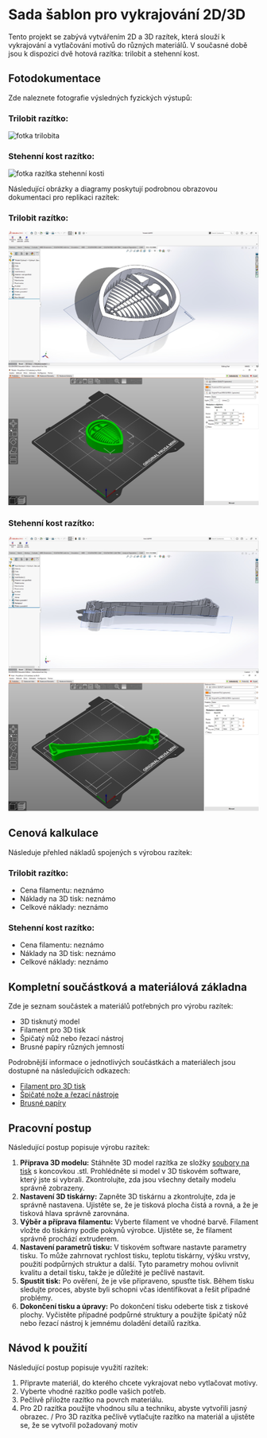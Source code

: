 # Sada šablon pro vykrajování 2D/3D
Tento projekt se zabývá vytvářením 2D a 3D razítek, která slouží k vykrajování a vytlačování motivů do různých materiálů. V současné době jsou k dispozici dvě hotová razítka: trilobit a stehenní kost.

## Fotodokumentace
Zde naleznete fotografie výsledných fyzických výstupů:

### Trilobit razítko:
![fotka trilobita](URL)

### Stehenní kost razítko:
![fotka razítka stehenní kosti](URL)

Následující obrázky a diagramy poskytují podrobnou obrazovou dokumentaci pro replikaci razítek:

### Trilobit razítko:
![screenshot modelu trilobita](https://github.com/pslib-cz/2022-p2a-mme-pppp-PeterHonzejk/blob/main/dokumentace/foto/trilobit_model.jpg)
![screenshot tisku trilobita](https://github.com/pslib-cz/2022-p2a-mme-pppp-PeterHonzejk/blob/main/dokumentace/foto/trilobit_tisk.jpg)

### Stehenní kost razítko:
![screenshot modelu stehenní kosti](https://github.com/pslib-cz/2022-p2a-mme-pppp-PeterHonzejk/blob/main/dokumentace/foto/kost_model.jpg)
![screenshot tisku stehenní kosti](https://github.com/pslib-cz/2022-p2a-mme-pppp-PeterHonzejk/blob/main/dokumentace/foto/kost_tisk.jpg)

## Cenová kalkulace
Následuje přehled nákladů spojených s výrobou razítek:

### Trilobit razítko:
- Cena filamentu: neznámo
- Náklady na 3D tisk: neznámo
- Celkové náklady: neznámo

### Stehenní kost razítko:
- Cena filamentu: neznámo
- Náklady na 3D tisk: neznámo
- Celkové náklady: neznámo

## Kompletní součástková a materiálová základna
Zde je seznam součástek a materiálů potřebných pro výrobu razítek:

- 3D tisknutý model
- Filament pro 3D tisk
- Špičatý nůž nebo řezací nástroj
- Brusné papíry různých jemností

Podrobnější informace o jednotlivých součástkách a materiálech jsou dostupné na následujících odkazech:
- [Filament pro 3D tisk](url-to-filament)
- [Špičaté nože a řezací nástroje](url-to-cutting-tools)
- [Brusné papíry](url-to-sandpaper)

## Pracovní postup
Následující postup popisuje výrobu razítek:

1. **Příprava 3D modelu:** Stáhněte 3D model razítka ze složky [soubory na tisk](url-to-files) s koncovkou .stl. Prohlédněte si model v 3D tiskovém software, který jste si vybrali. Zkontrolujte, zda jsou všechny detaily modelu správně zobrazeny.
2. **Nastavení 3D tiskárny:** Zapněte 3D tiskárnu a zkontrolujte, zda je správně nastavena. Ujistěte se, že je tisková plocha čistá a rovná, a že je tisková hlava správně zarovnána.
3. **Výběr a příprava filamentu:** Vyberte filament ve vhodné barvě. Filament vložte do tiskárny podle pokynů výrobce. Ujistěte se, že filament správně prochází extruderem.
4. **Nastavení parametrů tisku:** V tiskovém software nastavte parametry tisku. To může zahrnovat rychlost tisku, teplotu tiskárny, výšku vrstvy, použití podpůrných struktur a další. Tyto parametry mohou ovlivnit kvalitu a detail tisku, takže je důležité je pečlivě nastavit.
5. **Spustit tisk:** Po ověření, že je vše připraveno, spusťte tisk. Během tisku sledujte proces, abyste byli schopni včas identifikovat a řešit případné problémy.
6. **Dokončení tisku a úpravy:** Po dokončení tisku odeberte tisk z tiskové plochy. Vyčistěte případné podpůrné struktury a použijte špičatý nůž nebo řezací nástroj k jemnému doladění detailů razítka.

## Návod k použití
Následující postup popisuje využití razítek:

1. Připravte materiál, do kterého chcete vykrajovat nebo vytlačovat motivy.
2. Vyberte vhodné razítko podle vašich potřeb.
3. Pečlivě přiložte razítko na povrch materiálu.
4. Pro 2D razítka použijte vhodnou sílu a techniku, abyste vytvořili jasný obrazec. / Pro 3D razítka pečlivě vytlačujte razítko na materiál a ujistěte se, že se vytvořil požadovaný motiv
